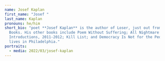 ```yaml
---
name: Josef Kaplan
first_name: "Josef "
last_name: Kaplan
pronouns: he/him
short_bio: "poet **Josef Kaplan** is the author of Loser, just out from Make Now
  Books. His other books include Poem Without Suffering; All Nightmare:
  Introductions, 2011-2012; Kill List; and Democracy Is Not for the People. He
  lives in Philadelphia."
portraits:
  - media: 2022/03/josef-kaplan
---
```

